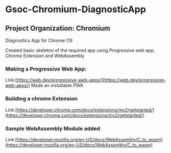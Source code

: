 # Gsoc-Chromium-DiagnosticApp
## Project Organization: Chromium


Diagnostics App for Chrome OS

Created basic skeleton of the required app using Progressive web app, Chrome Extension and WebAssembly
### Making a Progressive Web App:
Link:[https://web.dev/progressive-web-apps/](https://web.dev/progressive-web-apps/)
Made an installable PWA
### Building a chrome Extension
Link:[https://developer.chrome.com/docs/extensions/mv2/getstarted/](https://developer.chrome.com/docs/extensions/mv2/getstarted/)
### Sample WebAssembly Module added
Link:[https://developer.mozilla.org/en-US/docs/WebAssembly/C_to_wasm](https://developer.mozilla.org/en-US/docs/WebAssembly/C_to_wasm)
